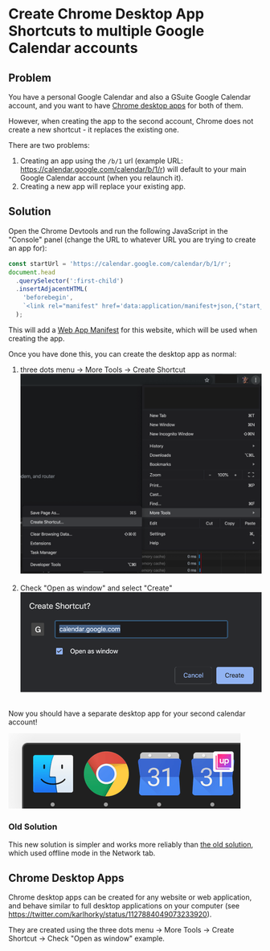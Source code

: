 # Create Chrome Desktop App Shortcuts to multiple Google Calendar accounts

## Problem

You have a personal Google Calendar and also a GSuite Google Calendar account, and you want to have [Chrome desktop apps](#chrome-desktop-apps) for both of them.

However, when creating the app to the second account, Chrome does not create a new shortcut - it replaces the existing one.

There are two problems:

1. Creating an app using the `/b/1` url (example URL: https://calendar.google.com/calendar/b/1/r) will default to your main Google Calendar account (when you relaunch it).
2. Creating a new app will replace your existing app.

## Solution

Open the Chrome Devtools and run the following JavaScript in the "Console" panel (change the URL to whatever URL you are trying to create an app for):

```js
const startUrl = 'https://calendar.google.com/calendar/b/1/r';
document.head
  .querySelector(':first-child')
  .insertAdjacentHTML(
    'beforebegin',
    `<link rel="manifest" href='data:application/manifest+json,{"start_url":"${startUrl}"}' />`,
  );
```

This will add a [Web App Manifest](https://www.w3.org/TR/appmanifest) for this website, which will be used when creating the app.

Once you have done this, you can create the desktop app as normal:

1. three dots menu -> More Tools -> Create Shortcut
   <img src="gsuite-google-calendar-chrome-desktop-app-shortcut-create-shortcut.png" alt="" /><br /><br />
2. Check "Open as window" and select "Create"
   <img src="gsuite-google-calendar-chrome-desktop-app-shortcut-create-shortcut-window.png" alt="" /><br /><br />

Now you should have a separate desktop app for your second calendar account!

<img src="gsuite-google-calendar-chrome-desktop-app-shortcut-dock.png" alt="" />

### Old Solution

This new solution is simpler and works more reliably than [the old solution](https://github.com/karlhorky/dotfiles/blob/3dc4f34f4ef00159987d4dee0dec4aafd8331895/tricks/gsuite-google-calendar-chrome-desktop-app-shortcut.md), which used offline mode in the Network tab.

## Chrome Desktop Apps

Chrome desktop apps can be created for any website or web application, and behave similar to full desktop applications on your computer (see https://twitter.com/karlhorky/status/1127884049073233920).

They are created using the three dots menu -> More Tools -> Create Shortcut -> Check "Open as window" example.
